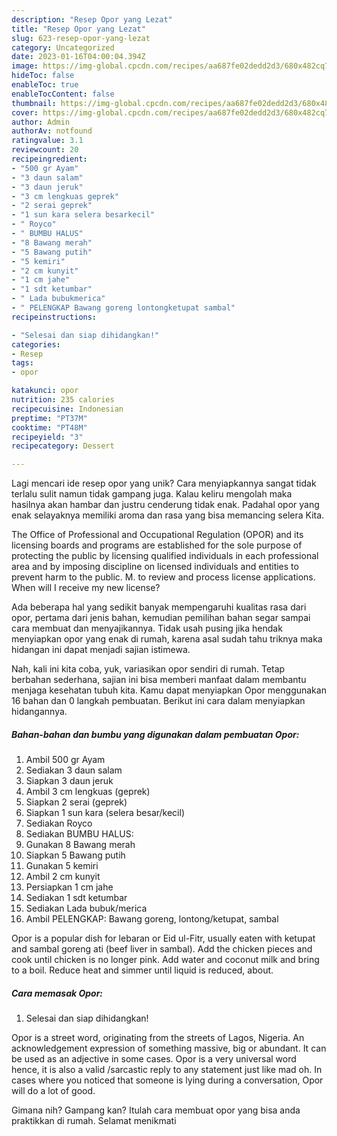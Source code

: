 ```yaml
---
description: "Resep Opor yang Lezat"
title: "Resep Opor yang Lezat"
slug: 623-resep-opor-yang-lezat
category: Uncategorized
date: 2023-01-16T04:00:04.394Z
image: https://img-global.cpcdn.com/recipes/aa687fe02dedd2d3/680x482cq70/opor-foto-resep-utama.jpg
hideToc: false
enableToc: true
enableTocContent: false
thumbnail: https://img-global.cpcdn.com/recipes/aa687fe02dedd2d3/680x482cq70/opor-foto-resep-utama.jpg
cover: https://img-global.cpcdn.com/recipes/aa687fe02dedd2d3/680x482cq70/opor-foto-resep-utama.jpg
author: Admin
authorAv: notfound
ratingvalue: 3.1
reviewcount: 20
recipeingredient:
- "500 gr Ayam"
- "3 daun salam"
- "3 daun jeruk"
- "3 cm lengkuas geprek"
- "2 serai geprek"
- "1 sun kara selera besarkecil"
- " Royco"
- " BUMBU HALUS"
- "8 Bawang merah"
- "5 Bawang putih"
- "5 kemiri"
- "2 cm kunyit"
- "1 cm jahe"
- "1 sdt ketumbar"
- " Lada bubukmerica"
- " PELENGKAP Bawang goreng lontongketupat sambal"
recipeinstructions:

- "Selesai dan siap dihidangkan!"
categories:
- Resep
tags:
- opor

katakunci: opor 
nutrition: 235 calories
recipecuisine: Indonesian
preptime: "PT37M"
cooktime: "PT48M"
recipeyield: "3"
recipecategory: Dessert

---
```





Lagi mencari ide resep opor yang unik? Cara menyiapkannya sangat tidak terlalu sulit namun tidak gampang juga. Kalau keliru mengolah maka hasilnya akan hambar dan justru cenderung tidak enak. Padahal opor yang enak selayaknya memiliki aroma dan rasa yang bisa memancing selera Kita.





The Office of Professional and Occupational Regulation (OPOR) and its licensing boards and programs are established for the sole purpose of protecting the public by licensing qualified individuals in each professional area and by imposing discipline on licensed individuals and entities to prevent harm to the public. M. to review and process license applications. When will I receive my new license?

Ada beberapa hal yang sedikit banyak mempengaruhi kualitas rasa dari opor, pertama dari jenis bahan, kemudian pemilihan bahan segar sampai cara membuat dan menyajikannya. Tidak usah pusing jika hendak menyiapkan opor yang enak di rumah, karena asal sudah tahu triknya maka hidangan ini dapat menjadi sajian istimewa.






Nah, kali ini kita coba, yuk, variasikan opor sendiri di rumah. Tetap berbahan sederhana, sajian ini bisa memberi manfaat dalam membantu menjaga kesehatan tubuh kita. Kamu dapat menyiapkan Opor menggunakan 16 bahan dan 0 langkah pembuatan. Berikut ini cara dalam menyiapkan hidangannya.

<!--inarticleads1-->

##### Bahan-bahan dan bumbu yang digunakan dalam pembuatan Opor:

1. Ambil 500 gr Ayam
1. Sediakan 3 daun salam
1. Siapkan 3 daun jeruk
1. Ambil 3 cm lengkuas (geprek)
1. Siapkan 2 serai (geprek)
1. Siapkan 1 sun kara (selera besar/kecil)
1. Sediakan  Royco
1. Sediakan  BUMBU HALUS:
1. Gunakan 8 Bawang merah
1. Siapkan 5 Bawang putih
1. Gunakan 5 kemiri
1. Ambil 2 cm kunyit
1. Persiapkan 1 cm jahe
1. Sediakan 1 sdt ketumbar
1. Sediakan  Lada bubuk/merica
1. Ambil  PELENGKAP: Bawang goreng, lontong/ketupat, sambal


Opor is a popular dish for lebaran or Eid ul-Fitr, usually eaten with ketupat and sambal goreng ati (beef liver in sambal). Add the chicken pieces and cook until chicken is no longer pink. Add water and coconut milk and bring to a boil. Reduce heat and simmer until liquid is reduced, about. 

<!--inarticleads2-->

##### Cara memasak Opor:


1. Selesai dan siap dihidangkan!

Opor is a street word, originating from the streets of Lagos, Nigeria. An acknowledgement expression of something massive, big or abundant. It can be used as an adjective in some cases. Opor is a very universal word hence, it is also a valid /sarcastic reply to any statement just like mad oh. In cases where you noticed that someone is lying during a conversation, Opor will do a lot of good. 

Gimana nih? Gampang kan? Itulah cara membuat opor yang bisa anda praktikkan di rumah. Selamat menikmati
